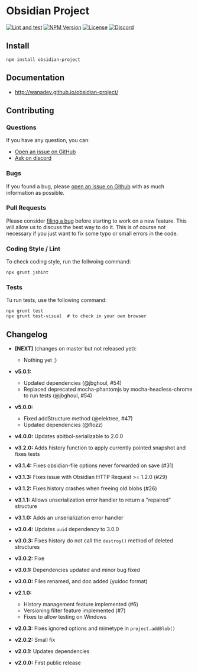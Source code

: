 # Obsidian Project

[![Lint and test](https://github.com/wanadev/obsidian-project/actions/workflows/tests.yml/badge.svg)](https://github.com/wanadev/obsidian-project/actions/workflows/tests.yml)
[![NPM Version](http://img.shields.io/npm/v/obsidian-project.svg?style=flat)](https://www.npmjs.com/package/obsidian-project)
[![License](http://img.shields.io/npm/l/obsidian-project.svg?style=flat)](https://github.com/wanadev/obsidian-project/blob/master/LICENSE)
[![Discord](https://img.shields.io/badge/chat-Discord-8c9eff?logo=discord&logoColor=ffffff)](https://discord.gg/BmUkEdMuFp)


## Install

    npm install obsidian-project

## Documentation

* http://wanadev.github.io/obsidian-project/


## Contributing

### Questions

If you have any question, you can:

* [Open an issue on GitHub][gh-issue]
* [Ask on discord][discord]

### Bugs

If you found a bug, please [open an issue on Github][gh-issue] with as much information as possible.

### Pull Requests

Please consider [filing a bug][gh-issue] before starting to work on a new feature. This will allow us to discuss the best way to do it. This is of course not necessary if you just want to fix some typo or small errors in the code.

### Coding Style / Lint

To check coding style, run the follwoing command:

    npx grunt jshint

### Tests

Tu run tests, use the following command:

    npx grunt test
    npx grunt test-visual  # to check in your own browser


[gh-issue]: https://github.com/wanadev/obsidian-project/issues
[discord]: https://discord.gg/BmUkEdMuFp


## Changelog

* **[NEXT]** (changes on master but not released yet):

  * Nothing yet ;)

* **v5.0.1:**

  * Updated dependencies (@jbghoul, #54)
  * Replaced deprecated mocha-phantomjs by mocha-headless-chrome to run tests (@jbghoul, #54)

* **v5.0.0:**

  * Fixed addStructure method (@elektree, #47)
  * Updated dependencies (@flozz)

* **v4.0.0:** Updates abitbol-serializable to 2.0.0
* **v3.2.0:** Adds history function to apply currently pointed snapshot and fixes tests
* **v3.1.4:** Fixes obsidian-file options never forwarded on save (#31)
* **v3.1.3:** Fixes issue with Obsidian HTTP Request >= 1.2.0 (#29)
* **v3.1.2:** Fixes history crashes when freeing old blobs (#26)
* **v3.1.1:** Allows unserialization error handler to return a "repaired" structure
* **v3.1.0:** Adds an unserialization error handler
* **v3.0.4:** Updates `uuid` dependency to 3.0.0
* **v3.0.3:** Fixes history do not call the `destroy()` method of deleted structures
* **v3.0.2:** Fixe
* **v3.0.1:** Dependencies updated and minor bug fixed
* **v3.0.0:** Files renamed, and doc added (yuidoc format)
* **v2.1.0:**
  * History management feature implemented (#6)
  * Versioning filter feature implemented (#7)
  * Fixes to allow testing on Windows
* **v2.0.3:** Fixes ignored options and mimetype in `project.addBlob()`
* **v2.0.2:** Small fix
* **v2.0.1:** Updates dependencies
* **v2.0.0:** First public release
